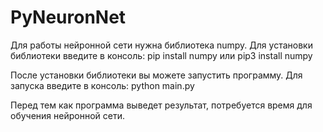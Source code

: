 # PyNeuronNet

Для работы нейронной сети нужна библиотека numpy.
Для установки библиотеки введите в консоль:
pip install numpy
или
pip3 install numpy

После установки библиотеки вы можете запустить программу.
Для запуска введите в консоль:
python main.py

Перед тем как программа выведет результат, потребуется время для обучения нейронной сети.
